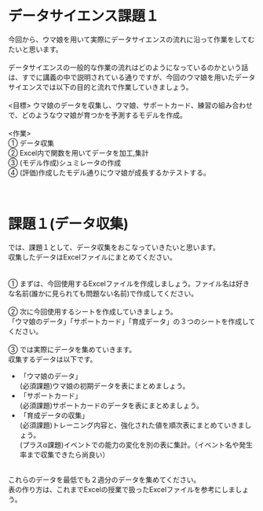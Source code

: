 # データサイエンス課題１

今回から、ウマ娘を用いて実際にデータサイエンスの流れに沿って作業をしてむたいと思います。<br>
<br>
データサイエンスの一般的な作業の流れはどのようになっているのかという話は、すでに講義の中で説明されている通りですが、今回のウマ娘を用いたデータサイエンスでは以下の目的と流れで作業していきましょう。<br>
<br>
<目標>
ウマ娘のデータを収集し、ウマ娘、サポートカード、練習の組み合わせで、どのようなウマ娘が育つかを予測するモデルを作成。
<br>
<br>
<作業>
<br>
① データ収集<br>
② Excel内で関数を用いてデータを加工,集計<br>
③ (モデル作成)シュミレータの作成<br>
④ (評価)作成したモデル通りにウマ娘が成長するかテストする。<br>
<br>
<br>

# 課題１(データ収集)

では、課題１として、データ収集をおこなっていきたいと思います。<br>
収集したデータはExcelファイルにまとめてください。<br><br><br>
① まずは、今回使用するExcelファイルを作成しましょう。ファイル名は好きな名前(誰かに見られても問題ない名前)で作成してください。<br><br>
② 次に今回使用するシートを作成していきましょう。<br>
「ウマ娘のデータ」「サポートカード」「育成データ」の３つのシートを作成してください。<br><br>
③ では実際にデータを集めていきます。<br>
収集するデータは以下です。<br>
- 「ウマ娘のデータ」<br>
    (必須課題)ウマ娘の初期データを表にまとめましょう。<br>
- 「サポートカード」<br>
    (必須課題)サポートカードのデータを表にまとめましょう。<br>
- 「育成データの収集」<br>
    (必須課題)トレーニング内容と、強化された値を順次表にまとめていきましょう。<br>
    (プラスα課題)イベントでの能力の変化を別の表に集計。（イベント名や発生率まで収集できたら尚良い）<br>
<br>
これらのデータを最低でも２週分のデータを集めてください。<br>
表の作り方は、これまでExcelの授業で扱ったExcelファイルを参考にしましょう。 <br>


